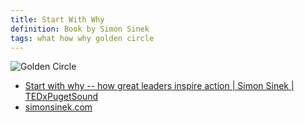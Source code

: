 ```yaml
---
title: Start With Why
definition: Book by Simon Sinek
tags: what how why golden circle
---
```


![Golden Circle](https://simonsinek.com/wp-content/uploads/2018/10/SWW_Illustrations_GCandBio-e1538682737492.jpg)

- [Start with why -- how great leaders inspire action | Simon Sinek | TEDxPugetSound](https://youtu.be/u4ZoJKF_VuA)
- [simonsinek.com](https://simonsinek.com/)
